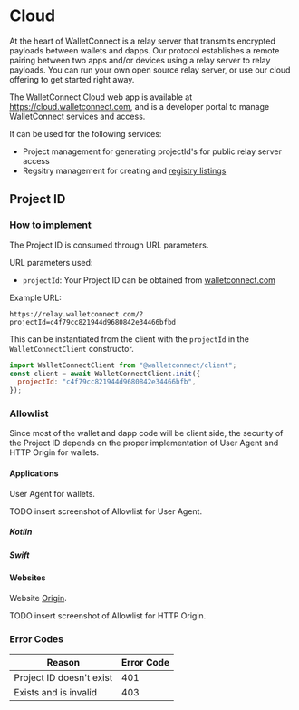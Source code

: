 # Cloud 

At the heart of WalletConnect is a relay server that transmits encrypted payloads between wallets and dapps. Our protocol establishes a remote pairing between two apps and/or devices using a relay server to relay payloads.  You can run your own open source relay server, or use our cloud offering to get started right away.

The WalletConnect Cloud web app is available at https://cloud.walletconnect.com, and is a developer portal to manage WalletConnect services and access.

It can be used for the following services:

- Project management for generating projectId's for public relay server access
- Regsitry management for creating and [registry listings](registry.md)


## Project ID

### How to implement

The Project ID is consumed through URL parameters.

URL parameters used:

- `projectId`: Your Project ID can be obtained from [walletconnect.com](https://walletconnect.com)

Example URL:

`https://relay.walletconnect.com/?projectId=c4f79cc821944d9680842e34466bfbd`

This can be instantiated from the client with the `projectId` in the `WalletConnectClient` constructor.

```javascript
import WalletConnectClient from "@walletconnect/client";
const client = await WalletConnectClient.init({
  projectId: "c4f79cc821944d9680842e34466bfb",
});
```

### Allowlist

Since most of the wallet and dapp code will be client side, the security of the Project ID depends on the proper implementation of User Agent and HTTP Origin for wallets.

#### Applications

User Agent for wallets.

TODO insert screenshot of Allowlist for User Agent.

##### Kotlin

##### Swift

#### Websites

Website [Origin](https://developer.mozilla.org/en-US/docs/Web/HTTP/Headers/Origin).

TODO insert screenshot of Allowlist for HTTP Origin.

### Error Codes

| Reason                 | Error Code |
| ---------------------- | ---------- |
| Project ID doesn't exist | 401        |
| Exists and is invalid  | 403        |
